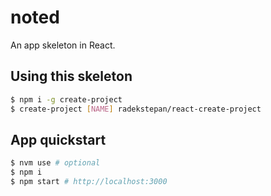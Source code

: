# noted

An app skeleton in React.

## Using this skeleton

```bash
$ npm i -g create-project
$ create-project [NAME] radekstepan/react-create-project
```

## App quickstart

```bash
$ nvm use # optional
$ npm i
$ npm start # http://localhost:3000
```
